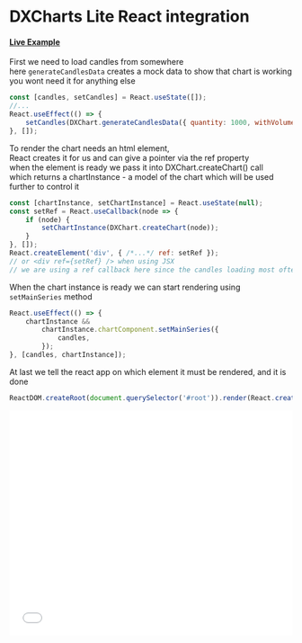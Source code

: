 # DXCharts Lite React integration

#### <!--CSB_LINK-->[Live Example](https://codesandbox.io/s/wqtpqh)<!--/CSB_LINK-->

First we need to load candles from somewhere  
here `generateCandlesData` creates a mock data to show that chart is working  
you wont need it for anything else

```js
const [candles, setCandles] = React.useState([]);
//...
React.useEffect(() => {
	setCandles(DXChart.generateCandlesData({ quantity: 1000, withVolume: true }));
}, []);
```

To render the chart needs an html element,  
React creates it for us and can give a pointer via the ref property  
when the element is ready we pass it into DXChart.createChart() call  
which returns a chartInstance - a model of the chart which will be used further to control it

```js
const [chartInstance, setChartInstance] = React.useState(null);
const setRef = React.useCallback(node => {
	if (node) {
		setChartInstance(DXChart.createChart(node));
	}
}, []);
React.createElement('div', { /*...*/ ref: setRef });
// or <div ref={setRef} /> when using JSX
// we are using a ref callback here since the candles loading most often will take some time
```

When the chart instance is ready we can start rendering using `setMainSeries` method

```js
React.useEffect(() => {
	chartInstance &&
		chartInstance.chartComponent.setMainSeries({
			candles,
		});
}, [candles, chartInstance]);
```

At last we tell the react app on which element it must be rendered, and it is done

```js
ReactDOM.createRoot(document.querySelector('#root')).render(React.createElement(App));
```

<iframe src="./index.html" style="width:100%; border:none; height: 400px" title="DXCharts Lite React integration"></iframe>
